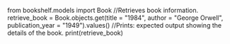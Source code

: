 from bookshelf.models import Book
//Retrieves book information.
retrieve_book = Book.objects.get(title = "1984", author = "George Orwell", publication_year = "1949").values()
//Prints: expected output showing the details of the book.
print(retrieve_book)